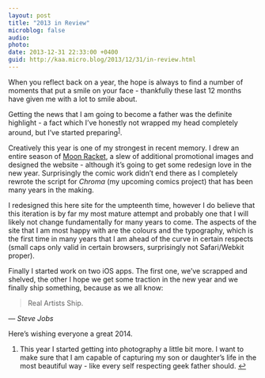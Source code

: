 ```yaml
---
layout: post
title: "2013 in Review"
microblog: false
audio: 
photo: 
date: 2013-12-31 22:33:00 +0400
guid: http://kaa.micro.blog/2013/12/31/in-review.html
---
```

<p>When you reflect back on a year, the hope is always to find a number of moments that put a smile on your face - thankfully these last 12 months have given me with a lot to smile about.</p>

<p>Getting the news that I am going to become a father was the definite highlight - a fact which I’ve honestly not wrapped my head completely around, but I’ve started preparing<sup id="fnref:1"><a href="1" class="footnote-ref">1</a></sup>.</p>

<p>Creatively this year is one of my strongest in recent memory. I drew an entire season of <a href="http://www.moonracket.com">Moon Racket</a>, a slew of additional promotional images and designed the website - although it’s going to get some redesign love in the new year. Surprisingly the comic work didn’t end there as I completely rewrote the script for <em>Chroma</em> (my upcoming comics project) that has been many years in the making.</p>

<p>I redesigned this here site for the umpteenth time, however I do believe that this iteration is by far my most mature attempt and probably one that I will likely not change fundamentally for many years to come. The aspects of the site that I am most happy with are the colours and the typography, which is the first time in many years that I am ahead of the curve in certain respects (small caps only valid in certain browsers, surprisingly not Safari/Webkit proper).</p>

<p>Finally I started work on two iOS apps. The first one, we’ve scrapped and shelved, the other I hope we get some traction in the new year and we finally ship something, because as we all know:</p>

<blockquote>
  <p>Real Artists Ship.</p>
</blockquote>

<p>— <cite>Steve Jobs</cite></p>

<p>Here’s wishing everyone a great 2014.</p>
<div class="footnotes">
<ol><li id="fn:1">
<p>This year I started getting into photography a little bit more. I want to make sure that I am capable of capturing my son or daughter’s life in the most beautiful way - like every self respecting geek father should. <a href="1" class="footnote-backref">↩︎</a></p>
</li>

</ol></div>
